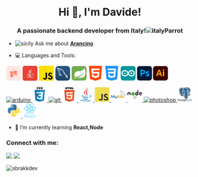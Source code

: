 <h1 align="center">Hi 👋, I'm Davide!</h1>
<h3 align="center">A passionate backend developer from Italy!<img src="https://cdn3.emoji.gg/emojis/2169_italyparrot.gif" width="64px" height="64px" alt="italyParrot"></h3>

- <img src="https://cdn3.emoji.gg/emojis/6291-sicily.png" width="20px" height="20px" alt="sicily"> Ask me about <a href="https://it.wikipedia.org/wiki/Arancino">**Arancino**</a>

- 💻 Languages and Tools:
<p align="left">
  <img src="https://github.com/SbrakkDev/iconeReadme/blob/main/git.png" alt="Git" width="40" height="40"> 
  <img src="https://github.com/SbrakkDev/iconeReadme/blob/main/java.png" alt="java" width="40" height="40"> 
  <img src="https://github.com/SbrakkDev/iconeReadme/blob/main/js.png" alt="Js" width="40" height="40"> 
  <img src="https://github.com/SbrakkDev/iconeReadme/blob/main/Mysql.png" alt="MySql" width="40" height="40"> 
  <img src="https://github.com/SbrakkDev/iconeReadme/blob/main/Spring.png" alt = "Spring" width="40" height="40">
  <img src="https://github.com/SbrakkDev/iconeReadme/blob/main/html-5.png" alt = "HTML" width="40" height="40">
  <img src="https://github.com/SbrakkDev/iconeReadme/blob/main/css-3.png" alt = "CSS" width="40" height="40">
  <img src="https://github.com/SbrakkDev/iconeReadme/blob/main/arduino_logo_icon_170518.png" alt = "Arduino" width="40" height="40">
  <img src="https://github.com/SbrakkDev/iconeReadme/blob/main/photoshop.png" alt = "Photoshop" width="40" height="40">
  <img src="https://github.com/SbrakkDev/iconeReadme/blob/main/illustrator.png" alt = "Illustrator" width="40" height="40">
</p>

<p align="left"> <a href="https://www.arduino.cc/" target="_blank" rel="noreferrer"> <img src="[https://cdn.worldvectorlogo.com/logos/arduino-1.svg](https://github.com/SbrakkDev/iconeReadme/blob/main/java.png)" alt="arduino" width="40" height="40"/> </a> <a href="https://www.w3schools.com/css/" target="_blank" rel="noreferrer"> <img src="https://raw.githubusercontent.com/devicons/devicon/master/icons/css3/css3-original-wordmark.svg" alt="css3" width="40" height="40"/> </a> <a href="https://git-scm.com/" target="_blank" rel="noreferrer"> <img src="https://www.vectorlogo.zone/logos/git-scm/git-scm-icon.svg" alt="git" width="40" height="40"/> </a> <a href="https://www.w3.org/html/" target="_blank" rel="noreferrer"> <img src="https://raw.githubusercontent.com/devicons/devicon/master/icons/html5/html5-original-wordmark.svg" alt="html5" width="40" height="40"/> </a> <a href="https://www.java.com" target="_blank" rel="noreferrer"> <img src="https://raw.githubusercontent.com/devicons/devicon/master/icons/java/java-original.svg" alt="java" width="40" height="40"/> </a> <a href="https://developer.mozilla.org/en-US/docs/Web/JavaScript" target="_blank" rel="noreferrer"> <img src="https://raw.githubusercontent.com/devicons/devicon/master/icons/javascript/javascript-original.svg" alt="javascript" width="40" height="40"/> </a> <a href="https://www.mysql.com/" target="_blank" rel="noreferrer"> <img src="https://raw.githubusercontent.com/devicons/devicon/master/icons/mysql/mysql-original-wordmark.svg" alt="mysql" width="40" height="40"/> </a> <a href="https://nodejs.org" target="_blank" rel="noreferrer"> <img src="https://raw.githubusercontent.com/devicons/devicon/master/icons/nodejs/nodejs-original-wordmark.svg" alt="nodejs" width="40" height="40"/> </a> <a href="https://www.photoshop.com/en" target="_blank" rel="noreferrer"> <img src="https://www.flaticon.com/free-icon/photoshop_5968520" alt="photoshop" width="40" height="40"/> </a> <a href="https://www.postgresql.org" target="_blank" rel="noreferrer"> <img src="https://raw.githubusercontent.com/devicons/devicon/master/icons/postgresql/postgresql-original-wordmark.svg" alt="postgresql" width="40" height="40"/> </a> <a href="https://www.python.org" target="_blank" rel="noreferrer"> <img src="https://raw.githubusercontent.com/devicons/devicon/master/icons/python/python-original.svg" alt="python" width="40" height="40"/> </a> <a href="https://reactjs.org/" target="_blank" rel="noreferrer"> <img src="https://raw.githubusercontent.com/devicons/devicon/master/icons/react/react-original-wordmark.svg" alt="react" width="40" height="40"/> </a> </a> </p>


- 🌱 I’m currently learning **React,Node**

<h3 align="left">Connect with me:</h3>
<p align="left">
<a href= "mailto: busadavide95@gmail.com"><img src="https://camo.githubusercontent.com/8af8c43e9ea139f0080afbf7ed0d41aa3c5da9b1a64f8405aea3a7ff95078707/68747470733a2f2f696d672e736869656c64732e696f2f747769747465722f75726c3f6c6162656c3d656d61696c266c6f676f3d676d61696c267374796c653d736f6369616c2675726c3d687474702533412532462532466d61696c746f253341636f6e746163742e69736d61696c686162696269253430676d61696c2e636f6d"></a>
<a href="http://linkedin.com/in/davide-busà"><img src="https://camo.githubusercontent.com/ee91363783c25f092ef39e506b0f752006b9b480b23aa2edb433ca7d81372010/68747470733a2f2f696d672e736869656c64732e696f2f747769747465722f75726c3f6c6162656c3d4c696e6b6564496e266c6f676f3d6c696e6b6564696e267374796c653d736f6369616c2675726c3d68747470732533412532462532467777772e6c696e6b6564696e2e636f6d253246696e25324669736d61696c686162696269" /></a>
</p>
<p align="left"> <img src="https://komarev.com/ghpvc/?username=sbrakkdev&label=Profile%20views&color=0e75b6&style=flat" alt="sbrakkdev" /> </p>

